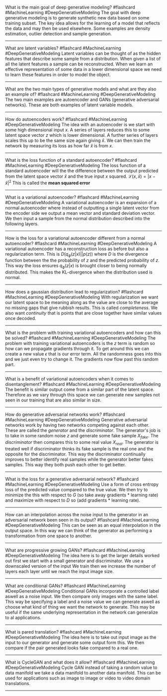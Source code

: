 What is the main goal of deep generative modeling? #flashcard #MachineLearning #DeepGenerativeModeling
	The goal with deep generative modeling is to generate synthetic new data based on some training subset. The key idea allows for the learning of a model that reflects the data and may then be used elsewhere. Some examples are density estimation, outlier detection and sample generation.

---
What are latent variables? #flashcard #MachineLearning #DeepGenerativeModeling 
	Latent variables can be thought of as the hidden features that describe some sample from a distribution. When given a list of all the latent features a sample can be reconstructed. When we learn an effective representation of some data in a lower dimensional space we need to learn these features in order to model the object.

---
What are the two main types of generative models and what are they also an example of? #flashcard #MachineLearning #DeepGenerativeModeling 
	The two main examples are autoencoder and GANs (generative adversarial networks). These are both examples of latent variable models.

---
How do autoencoders work? #flashcard #MachineLearning #DeepGenerativeModeling 
	The idea with an autoencoder is we start with some high dimensional input $x$. A series of layers reduces this to some latent space vector $z$ which is lower dimensional. A further series of layers scales this up to be the same size again giving $\hat x$. We can then train the network by measuring its loss as how far $\hat x$ is from $x$.

---
What is the loss function of a standard autoencoder? #flashcard #MachineLearning #DeepGenerativeModeling 
	The loss function of a standard autoencoder will the the difference between the output predicted from the latent space vector $\hat x$ and the true input $x$ squared. $\mathcal L(x,\hat x)=|x-\hat x|^2$ This is called the **mean squared error**

---
What is a variational autoencoder? #flashcard #MachineLearning #DeepGenerativeModeling 
	A variational autoencoder is an expansion of a normal autoencoder where instead of outputting a single latent vector from the encoder side we output a mean vector and standard deviation vector. We then input a sample from the normal distribution described into the following layers.

---
How is the loss for a variational autoencoder different from a normal autoencoder? #flashcard #MachineLearning #DeepGenerativeModeling 
	A variational autoencoder has a reconstruction loss as before but also a regularization term. This is $D(q_\phi(z|x)||p(z))$ where $D$ is the divergence function between the the probability of $z$ and the predicted probability of $z$. This way the loss ensures $q_\phi(z|x)$ is brought closer to being normally distributed. This makes the KL-divergence when the distribution used is normal.

---
How does a gaussian distribution lead to regularization? #flashcard #MachineLearning #DeepGenerativeModeling
	With regularization we want our latent space to be meaning along as the value are close to the average no missing gaps that give rubbish results. This is called *completeness*. We also want *continuity* that is points that are close together have similar values once decoded.

---
What is the problem with training variational autoencoders  and how can this be solved? #flashcard #MachineLearning #DeepGenerativeModeling 
	The problem with training variational autoencoders is the $z$ term is random so how can we propagate gradients through it. To get around this we can create a new value $\epsilon$ that is our error term. All the randomness goes into this and we just even try to change it. The gradients now flow past this random part.

---
What is a benefit of variational autoencoders when it comes to disentanglement? #flashcard #MachineLearning #DeepGenerativeModeling 
	The benefit is similar output come from a similar part of the latent space. Therefore as we vary through this space we can generate new samples not seen in our training that are also similar in size.

---
How do generative adversarial networks work? #flashcard #MachineLearning #DeepGenerativeModeling 
	Generative adversarial networks work by having two networks competing against each other. These are called the *generator* and the *discriminator*. The generator's job is to take in some random noise $z$ and generate some fake sample $X_{fake}$. The *discriminator* then compares this to some real value $X_{real}$. The generator is treated well if discriminator thinks its fake sample is the real one and the opposite for the discriminator. This way the discriminator continually improves to better identify real samples while the generator better fakes samples. This way they both push each other to get better.

---
What is the loss for a generative adversarial network? #flashcard #MachineLearning #DeepGenerativeModeling
	Use a form of cross entropy loss of the predicted value compared to the true value. We then try to minimize the this with respect to $G$ (so take away gradients * learning rate) and maximize with respect to $D$ so (add gradients * learning rate).

---
How can an interpolation across the noise input to the generator in an adversarial network been seen in its output? #flashcard #MachineLearning #DeepGenerativeModeling 
	This can be seen as an equal interpolation in the output space. In this way we can think of the generator as performing a transformation from one space to another.

---
What are progressive growing GANs? #flashcard #MachineLearning #DeepGenerativeModeling 
	The idea here is to get the larger details worked out first we start with a small generator and discriminator. We use a downscaled version of the input We train then we increase the number of layers each layer until we reach the input image size.

---
What are conditional GANs? #flashcard #MachineLearning #DeepGenerativeModeling 
	Conditional GANs incorporate a controlled label aswell as a noise input. We then compare only images with the same label. This way be specifying a label and a noise value we can generate aswell as choose what kind of thing we want the network to generate. This may be useful if the same underlying representation in the network can generalize to al applications.

---
What is pared translation? #flashcard #MachineLearning #DeepGenerativeModeling 
	The idea here is to take out input image as the input to our generator and generate some output form this. We then compare if the pair generated looks fake compared to a real one.

---
What is CycleGAN and what does it allow? #flashcard #MachineLearning #DeepGenerativeModeling 
	Cycle GAN instead of taking a random value to data manifold we take a data manifold to another data manifold. This can be used for applications such as image to image or video to video domain translations.

---
